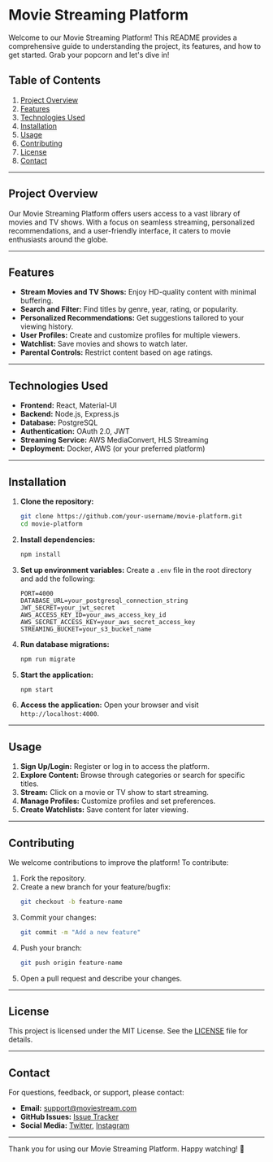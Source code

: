 # Movie Streaming Platform

Welcome to our Movie Streaming Platform! This README provides a comprehensive guide to understanding the project, its features, and how to get started. Grab your popcorn and let's dive in!

## Table of Contents
1. [Project Overview](#project-overview)
2. [Features](#features)
3. [Technologies Used](#technologies-used)
4. [Installation](#installation)
5. [Usage](#usage)
6. [Contributing](#contributing)
7. [License](#license)
8. [Contact](#contact)

---

## Project Overview
Our Movie Streaming Platform offers users access to a vast library of movies and TV shows. With a focus on seamless streaming, personalized recommendations, and a user-friendly interface, it caters to movie enthusiasts around the globe.

---

## Features
- **Stream Movies and TV Shows:** Enjoy HD-quality content with minimal buffering.
- **Search and Filter:** Find titles by genre, year, rating, or popularity.
- **Personalized Recommendations:** Get suggestions tailored to your viewing history.
- **User Profiles:** Create and customize profiles for multiple viewers.
- **Watchlist:** Save movies and shows to watch later.
- **Parental Controls:** Restrict content based on age ratings.

---

## Technologies Used
- **Frontend:** React, Material-UI
- **Backend:** Node.js, Express.js
- **Database:** PostgreSQL
- **Authentication:** OAuth 2.0, JWT
- **Streaming Service:** AWS MediaConvert, HLS Streaming
- **Deployment:** Docker, AWS (or your preferred platform)

---

## Installation

1. **Clone the repository:**
   ```bash
   git clone https://github.com/your-username/movie-platform.git
   cd movie-platform
   ```

2. **Install dependencies:**
   ```bash
   npm install
   ```

3. **Set up environment variables:**
   Create a `.env` file in the root directory and add the following:
   ```env
   PORT=4000
   DATABASE_URL=your_postgresql_connection_string
   JWT_SECRET=your_jwt_secret
   AWS_ACCESS_KEY_ID=your_aws_access_key_id
   AWS_SECRET_ACCESS_KEY=your_aws_secret_access_key
   STREAMING_BUCKET=your_s3_bucket_name
   ```

4. **Run database migrations:**
   ```bash
   npm run migrate
   ```

5. **Start the application:**
   ```bash
   npm start
   ```

6. **Access the application:**
   Open your browser and visit `http://localhost:4000`.

---

## Usage
1. **Sign Up/Login:** Register or log in to access the platform.
2. **Explore Content:** Browse through categories or search for specific titles.
3. **Stream:** Click on a movie or TV show to start streaming.
4. **Manage Profiles:** Customize profiles and set preferences.
5. **Create Watchlists:** Save content for later viewing.

---

## Contributing
We welcome contributions to improve the platform! To contribute:
1. Fork the repository.
2. Create a new branch for your feature/bugfix:
   ```bash
   git checkout -b feature-name
   ```
3. Commit your changes:
   ```bash
   git commit -m "Add a new feature"
   ```
4. Push your branch:
   ```bash
   git push origin feature-name
   ```
5. Open a pull request and describe your changes.

---

## License
This project is licensed under the MIT License. See the [LICENSE](LICENSE) file for details.

---

## Contact
For questions, feedback, or support, please contact:
- **Email:** support@moviestream.com
- **GitHub Issues:** [Issue Tracker](https://github.com/your-username/movie-platform/issues)
- **Social Media:** [Twitter](https://twitter.com/moviestream), [Instagram](https://instagram.com/moviestream)

---

Thank you for using our Movie Streaming Platform. Happy watching! 🎥

